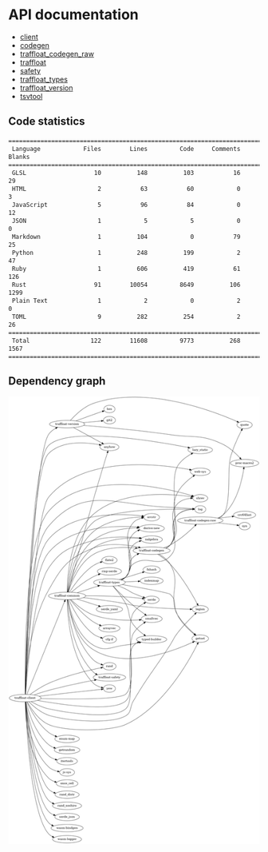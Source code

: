 # API documentation
- [client](./client)
- [codegen](./codegen)
- [traffloat_codegen_raw](./traffloat_codegen_raw)
- [traffloat](./traffloat)
- [safety](./safety)
- [traffloat_types](./traffloat_types)
- [traffloat_version](./traffloat_version)
- [tsvtool](./tsvtool)

## Code statistics
```
===============================================================================
 Language            Files        Lines         Code     Comments       Blanks
===============================================================================
 GLSL                   10          148          103           16           29
 HTML                    2           63           60            0            3
 JavaScript              5           96           84            0           12
 JSON                    1            5            5            0            0
 Markdown                1          104            0           79           25
 Python                  1          248          199            2           47
 Ruby                    1          606          419           61          126
 Rust                   91        10054         8649          106         1299
 Plain Text              1            2            0            2            0
 TOML                    9          282          254            2           26
===============================================================================
 Total                 122        11608         9773          268         1567
===============================================================================
```

## Dependency graph
![](./depgraph.png)
